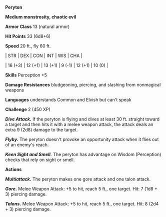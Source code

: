**Peryton**

**Medium monstrosity, chaotic evil**

**Armor Class** 13 (natural armor)

**Hit Points** 33 (6d8+6)

**Speed** 20 ft., fly 60 ft.

|   STR   |   DEX   |   CON   |   INT   |   WIS   |   CHA   |
  
| 16 (+3) | 12 (+1) | 13 (+1) | 9 (-1) | 12 (+1) | 10 (0) |

**Skills** Perception +5

**Damage Resistances** bludgeoning, piercing, and slashing from nonmagical weapons

**Languages** understands Common and Elvish but can't speak

**Challenge** 2 (450 XP)

***Dive Attack.*** If the peryton is flying and dives at least 30 ft. straight toward a target and then hits it with a melee weapon attack, the attack deals an extra 9 (2d8) damage to the target.

***Flyby.*** The peryton doesn't provoke an opportunity attack when it flies out of an enemy's reach.

***Keen Sight and Smell.*** The peryton has advantage on Wisdom (Perception) checks that rely on sight or smell.

**Actions**

***Multiattack.*** The peryton makes one gore attack and one talon attack.

***Gore.*** Melee Weapon Attack: +5 to hit, reach 5 ft., one target. Hit: 7 (1d8 + 3) piercing damage.

***Talons.*** Melee Weapon Attack: +5 to hit, reach 5 ft., one target. Hit: 8 (2d4 + 3) piercing damage.

